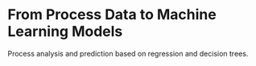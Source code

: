 # From Process Data to Machine Learning Models
Process analysis and prediction based on regression and decision trees.
